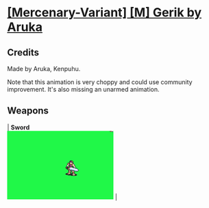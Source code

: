 # [\[Mercenary-Variant\] \[M\] Gerik by Aruka](./)
## Credits

Made by Aruka, Kenpuhu.

Note that this animation is very choppy and could use community improvement. It's also missing an unarmed animation.

## Weapons

| <b>Sword</b><br/><img alt="Sword animation" src="./1.%20Sword/Sword.gif"/> |
